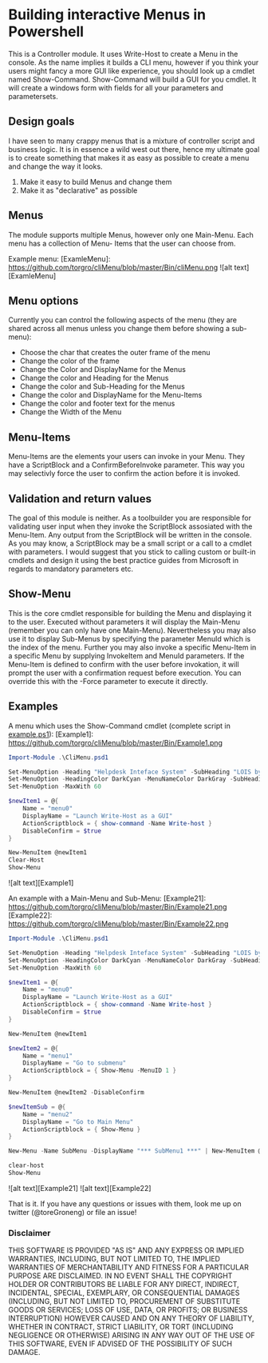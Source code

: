 # Building interactive Menus in Powershell

This is a Controller module. It uses Write-Host to create a Menu in the console. As the name implies
it builds a CLI menu, however if you think your users might fancy a more GUI like experience, you
should look up a cmdlet named Show-Command. Show-Command will build a GUI for you cmdlet. It will
create a windows form with fields for all your parameters and parametersets.


## Design goals

I have seen to many crappy menus that is a mixture of controller script and business logic. It is in 
essence a wild west out there, hence my ultimate goal is to create something that makes it as easy 
as possible to create a menu and change the way it looks. 

1. Make it easy to build Menus and change them
2. Make it as "declarative" as possible


## Menus

The module supports multiple Menus, however only one Main-Menu. Each menu has a collection of Menu-
Items that the user can choose from. 

Example menu:
[ExamleMenu]: https://github.com/torgro/cliMenu/blob/master/Bin/cliMenu.png 
![alt text][ExamleMenu]


## Menu options

Currently you can control the following aspects of the menu (they are shared across all menus unless you change
them before showing a sub-menu):

* Choose the char that creates the outer frame of the menu
* Change the color of the frame
* Change the Color and DisplayName for the Menus
* Change the color and Heading for the Menus
* Change the color and Sub-Heading for the Menus
* Change the color and DisplayName for the Menu-Items
* Change the color and footer text for the menus
* Change the Width of the Menu


## Menu-Items

Menu-Items are the elements your users can invoke in your Menu. They have a ScriptBlock and a 
ConfirmBeforeInvoke parameter. This way you may selectivly force the user to confirm the action
before it is invoked.


## Validation and return values

The goal of this module is neither. As a toolbuilder you are responsible for validating user
input when they invoke the ScriptBlock assosiated with the Menu-Item. Any output from the ScriptBlock 
will be written in the console. As you may know, a ScriptBlock may be a small script or a call to 
a cmdlet with parameters. I would suggest that you stick to calling custom or built-in cmdlets and 
design it using the best practice guides from Microsoft in regards to mandatory parameters etc.


## Show-Menu

This is the core cmdlet responsible for building the Menu and displaying it to the user. Executed
without parameters it will display the Main-Menu (remember you can only have one Main-Menu). Nevertheless
you may also use it to display Sub-Menus by specifying the parameter MenuId which is the index of the
menu. Further you may also invoke a specific Menu-Item in a specific Menu by supplying InvokeItem and MenuId
parameters. If the Menu-Item is defined to confirm with the user before invokation, it will prompt the user
with a confirmation request before execution. You can override this with the -Force parameter to execute it
directly.

## Examples

A menu which uses the Show-Command cmdlet (complete script in [example.ps1](https://github.com/torgro/cliMenu/blob/master/Scripts/Example.ps1)):
[Example1]: https://github.com/torgro/cliMenu/blob/master/Bin/Example1.png 

```powershell
Import-Module .\CliMenu.psd1

Set-MenuOption -Heading "Helpdesk Inteface System" -SubHeading "LOIS by Firstpoint" -MenuFillChar "#" -MenuFillColor DarkYellow
Set-MenuOption -HeadingColor DarkCyan -MenuNameColor DarkGray -SubHeadingColor Green -FooterTextColor DarkGray
Set-MenuOption -MaxWith 60

$newItem1 = @{
    Name = "menu0"
    DisplayName = "Launch Write-Host as a GUI"
    ActionScriptblock = { show-command -Name Write-host }
    DisableConfirm = $true
}

New-MenuItem @newItem1
Clear-Host
Show-Menu
```
![alt text][Example1]

An example with a Main-Menu and Sub-Menu:
[Example21]: https://github.com/torgro/cliMenu/blob/master/Bin/Example21.png
[Example22]: https://github.com/torgro/cliMenu/blob/master/Bin/Example22.png 

```powershell
Import-Module .\CliMenu.psd1

Set-MenuOption -Heading "Helpdesk Inteface System" -SubHeading "LOIS by Firstpoint" -MenuFillChar "#" -MenuFillColor DarkYellow
Set-MenuOption -HeadingColor DarkCyan -MenuNameColor DarkGray -SubHeadingColor Green -FooterTextColor DarkGray
Set-MenuOption -MaxWith 60

$newItem1 = @{
    Name = "menu0"
    DisplayName = "Launch Write-Host as a GUI"
    ActionScriptblock = { show-command -Name Write-host }
    DisableConfirm = $true
}

New-MenuItem @newItem1

$newItem2 = @{
    Name = "menu1"
    DisplayName = "Go to submenu"
    ActionScriptblock = { Show-Menu -MenuID 1 }
}

New-MenuItem @newItem2 -DisableConfirm

$newItemSub = @{
    Name = "menu2"
    DisplayName = "Go to Main Menu"
    ActionScriptblock = { Show-Menu }
}

New-Menu -Name SubMenu -DisplayName "*** SubMenu1 ***" | New-MenuItem @newItemSub -DisableConfirm

clear-host
Show-Menu

```

![alt text][Example21]
![alt text][Example22]

That is it. If you have any questions or issues with them, look me up on twitter (@toreGroneng) or file an issue!

### Disclaimer

THIS SOFTWARE IS PROVIDED "AS IS" AND ANY EXPRESS OR IMPLIED WARRANTIES, INCLUDING, BUT NOT LIMITED TO, THE IMPLIED WARRANTIES OF MERCHANTABILITY AND FITNESS FOR A PARTICULAR PURPOSE ARE DISCLAIMED. IN NO EVENT SHALL THE COPYRIGHT HOLDER OR CONTRIBUTORS BE LIABLE FOR ANY DIRECT, INDIRECT, INCIDENTAL, SPECIAL, EXEMPLARY, OR CONSEQUENTIAL DAMAGES (INCLUDING, BUT NOT LIMITED TO, PROCUREMENT OF SUBSTITUTE GOODS OR SERVICES; LOSS OF USE, DATA, OR PROFITS; OR BUSINESS INTERRUPTION) HOWEVER CAUSED AND ON ANY THEORY OF LIABILITY, WHETHER IN CONTRACT, STRICT LIABILITY, OR TORT (INCLUDING NEGLIGENCE OR OTHERWISE) ARISING IN ANY WAY OUT OF THE USE OF THIS SOFTWARE, EVEN IF ADVISED OF THE POSSIBILITY OF SUCH DAMAGE.



